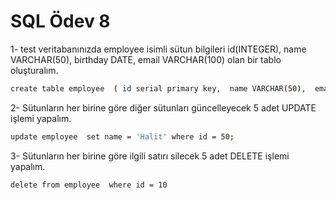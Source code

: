 # SQL Ödev 8

1- test veritabanınızda employee isimli sütun bilgileri id(INTEGER), name VARCHAR(50), birthday DATE, email VARCHAR(100) olan bir tablo oluşturalım.

```bash
create table employee  ( id serial primary key,  name VARCHAR(50),  email VARCHAR(50), date DATE );
```

2- Sütunların her birine göre diğer sütunları güncelleyecek 5 adet UPDATE işlemi yapalım.

```bash
update employee  set name = 'Halit' where id = 50;
```

3- Sütunların her birine göre ilgili satırı silecek 5 adet DELETE işlemi yapalım.

```bash
delete from employee  where id = 10
```

